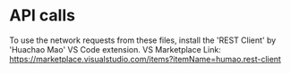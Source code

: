 # API calls

To use the network requests from these files, install the 'REST Client' by 'Huachao Mao' VS Code extension.
VS Marketplace Link: https://marketplace.visualstudio.com/items?itemName=humao.rest-client

